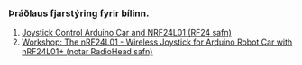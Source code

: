 ### Þráðlaus fjarstýring fyrir bílinn. 

1. [Joystick Control Arduino Car and NRF24L01 (RF24 safn)](https://forbiddenbit.com/en/arduino-projects/joystick-control-arduino-car-and-nrf24l01/)
1. [Workshop: The nRF24L01 - Wireless Joystick for Arduino Robot Car with nRF24L01+ (notar RadioHead safn)](https://dronebotworkshop.com/nrf24l01-wireless-joystick/)

